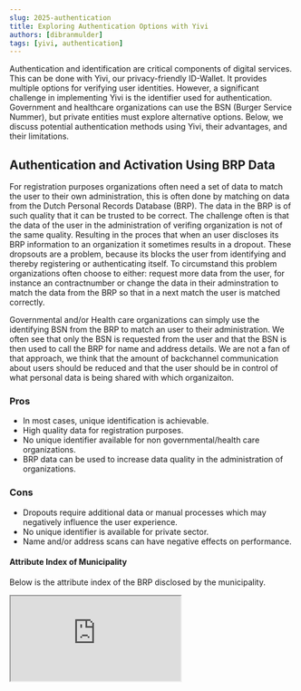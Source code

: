 ```yaml
---
slug: 2025-authentication
title: Exploring Authentication Options with Yivi
authors: [dibranmulder]
tags: [yivi, authentication]
---
```


Authentication and identification are critical components of digital services. This can be done with Yivi, our privacy-friendly ID-Wallet. It provides multiple options for verifying user identities. However, a significant challenge in implementing Yivi is the identifier used for authentication. Government and healthcare organizations can use the BSN (Burger Service Nummer), but private entities must explore alternative options. Below, we discuss potential authentication methods using Yivi, their advantages, and their limitations.

## Authentication and Activation Using BRP Data
For registration purposes organizations often need a set of data to match the user to their own administration, this is often done by matching on data from the Dutch Personal Records Database (BRP). The data in the BRP is of such quality that it can be trusted to be correct. The challenge often is that the data of the user in the administration of verifing organization is not of the same quality. Resulting in the proces that when an user discloses its BRP information to an organization it sometimes results in a dropout. These dropsouts are a problem, because its blocks the user from identifying and thereby registering or authenticating itself. To circumstand this problem organizations often choose to either: request more data from the user, for instance an contractnumber or change the data in their adminstration to match the data from the BRP so that in a next match the user is matched correctly.

Governmental and/or Health care organizations can simply use the identifying BSN from the BRP to match an user to their administration. We often see that only the BSN is requested from the user and that the BSN is then used to call the BRP for name and address details. We are not a fan of that approach, we think that the amount of backchannel communication about users should be reduced and that the user should be in control of what personal data is being shared with which organizaiton.

### Pros
- In most cases, unique identification is achievable.
- High quality data for registration purposes.
- No unique identifier available for non governmental/health care organizations. 
- BRP data can be used to increase data quality in the administration of organizations.

### Cons
- Dropouts require additional data or manual processes which may negatively influence the user experience.
- No unique identifier is available for private sector.
- Name and/or address scans can have negative effects on performance.

#### Attribute Index of Municipality
Below is the attribute index of the BRP disclosed by the municipality. 
<iframe src="https://attribute-index.staging.yivi.app/en/pbdf.gemeente.personalData.html" style={{ width: 100 + '%', height: 500 + 'px' }}  />

## Adding email address or phone number
In addition to BRP data organizations may want to request users to disclose their `email address` and/or `phonenumber`. It's a common practise for authentication purposes to have the `email address` as a unique identifier of the user. The same goes for phone number, while it has to be said that phone numbers are more often transfered to other users, especially in a business setting. In that sense an email address is more stable. In the context of registration and authentication Yivi supports the combination of multiple data sources being disclosed, this can be done with the so called [condiscon](https://docs.yivi.app/condiscon) feature. Verifing organizations can make a composition of attributes that they request the user to disclose. In the context of registration/identification organizations may want to compose the following session request:

```json
{
  "@context": "https://irma.app/ld/request/disclosure/v2",
  "disclose": [
    [
      [ "pbdf.pbdf.email" ],
      [ "pbdf.pbdf.mobilenumber" ]
    ],
    [
        "pbdf.gemeente.personalData.firstnames",
        "pbdf.gemeente.personalData.familyname",
        "pbdf.gemeente.personalData.fullname",
        "pbdf.gemeente.personalData.surname",
        "pbdf.gemeente.address.street",
        "pbdf.gemeente.address.houseNumber",
        "pbdf.gemeente.address.zipcode",
        "pbdf.gemeente.address.city"   
    ]
  ]
}
```

In this example we request users to disclose either their `email address` or `phone number` and their `name` and `address details`, which are often required in a registration process. Once the identifying data has been added to the administration of the verifying organization a subsequent authentication request might look like this:

```json
{
  "@context": "https://irma.app/ld/request/disclosure/v2",
  "disclose": [
    [
      [ "pbdf.pbdf.email" ],
      [ "pbdf.pbdf.mobilenumber" ]
    ]
  ]
}
```
There is no need to request the users personal data for authentication purposes once the organization has stored the identifier which can be the `phone number` or the `email address`.

### Pros
- Having a separate registration and subsequent authentication flow is a well known practise in the field. Its a familiar user experience.
- Working with identifier reduces the amount of potential login failures to nearly zero, causing practically no dropouts.

### Cons
- Disclosing data from multiple sources may result in a more complex user experience when the user does not have the data already issued at their Yivi app.

## Issuing an Unique Identifier to the Wallet
Organizations can enhance user authentication by issuing a unique identifier, such as a membership card, directly to users’ Yivi wallets. This approach allows users to authenticate seamlessly without repeatedly disclosing sensitive personal data. The unique identifier can be tied to an internal identifier known only to the organization, ensuring a smooth authentication experience while maintaining user privacy.

This process can be facilitated using chained Yivi sessions. Users first disclose the necessary information for registration. If any mismatches arise that prevent automatic registration, additional identifying information, such as a contract number, can be requested to complete the registration. Once a user is successfully registered, the organization can issue a Yivi credential containing the unique identifier, which can be used for subsequent authentications.

A notable example of this implementation is Pubhubs, where users are issued a club membership credential that allows seamless authentication for entry and participation.

<div class="center-container">
    <img src="/img/disclose-pubhubs.jpg" class="ss" alt="Disclosure of information" />
    <img src="/img/issue-pubhubs.jpg" class="ss" alt="Issuance of registration" />
</div>

### Pros
- Provides a privacy-preserving authentication method without requiring repeated data disclosures.
- Reduces user friction in subsequent login attempts.
- Can be tied to existing internal identifiers within the organization.
- Enables a high level of security with minimal backchannel verification.

### Cons
- Chained Yivi sessions are not yet widely supported by many identity brokers such as Signicat and Ver.id.
- Having organization specific credentials in a Wallet and using them on a subsequent authentication is not a well-known user experience yet.

## Authentication Using the Yivi Wallet Instance Identifier
Every Yivi wallet instance is associated with a unique [app-ID](https://attribute-index.staging.yivi.app/en/pbdf.sidn-pbdf.irma.html), which is generated by the Yivi keyshare service. This identifier provides an alternative authentication mechanism that does not rely on personal attributes.

Organizations can use the `app-ID` as a pseudonymous identifier to authenticate users across sessions. This method provides a straightforward way to recognize returning users without requesting sensitive personal data. However, the `app-ID` has limitations that make it less suitable for long-term authentication.

<div class="center-container">
    <img src="/img/app-id.jpg" class="ss" alt="Disclosure of App-ID information" />
</div>

### Pros
- Functions as a pseudonymized identifier for users, maintaining privacy.
- Enables quick and easy authentication without requiring additional attributes to be issued.

### Cons
- The app-ID is not unique across different devices or installations. For example, an iOS and an Android installation of the same user will generate distinct appid values.

## Final Thoughts
Each authentication method using Yivi presents unique strengths and challenges. The choice depends on factors such as regulatory compliance, infrastructure readiness, and user experience. Organizations must carefully assess their needs and available resources before implementing an authentication solution with Yivi.